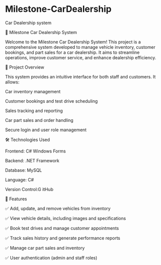 # Milestone-CarDealership
Car Dealership system

🚗 Milestone Car Dealership System

Welcome to the Milestone Car Dealership System! This project is a comprehensive system developed to manage vehicle inventory, customer bookings, and part sales for a car dealership. It aims to streamline operations, improve customer service, and enhance dealership efficiency.



📌 Project Overview

This system provides an intuitive interface for both staff and customers. It allows:

Car inventory management

Customer bookings and test drive scheduling

Sales tracking and reporting

Car part sales and order handling

Secure login and user role management



🛠️ Technologies Used

Frontend: C# Windows Forms

Backend: .NET Framework 

Database:  MySQL

Language: C#

Version Control:G itHub



📂 Features

✅ Add, update, and remove vehicles from inventory

✅ View vehicle details, including images and specifications

✅ Book test drives and manage customer appointments

✅ Track sales history and generate performance reports

✅ Manage car part sales and inventory

✅ User authentication (admin and staff roles)

